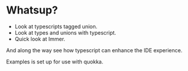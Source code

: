 # Whatsup?

- Look at typescripts tagged union.
- Look at types and unions with typescript.
- Quick look at Immer.

And along the way see how typescript can enhance the IDE experience.

Examples is set up for use with quokka.
